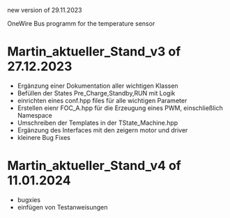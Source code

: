 new version of 29.11.2023

OneWire Bus programm for the temperature sensor

# Martin_aktueller_Stand_v3 of 27.12.2023
* Ergänzung einer Dokumentation aller wichtigen Klassen
* Befüllen der States Pre_Charge,Standby,RUN mit Logik
* einrichten eines conf.hpp files für alle wichtigen Parameter
* Erstellen eienr FOC_A.hpp für die Erzeugung eines PWM, einschließlich Namespace
* Umschreiben der Templates in der TState_Machine.hpp
* Ergänzung des Interfaces mit den zeigern motor und driver
* kleinere Bug Fixes

# Martin_aktueller_Stand_v4 of 11.01.2024

* bugxies
* einfügen von Testanweisungen
